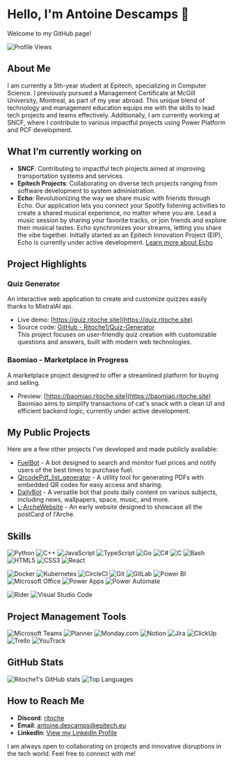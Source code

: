 # Hello, I'm Antoine Descamps 👋  
Welcome to my GitHub page!

![Profile Views](https://komarev.com/ghpvc/?username=Ritoche1&color=brightgreen)

## About Me
I am currently a 5th-year student at Epitech, specializing in Computer Science. I previously pursued a Management Certificate at McGill University, Montreal, as part of my year abroad. This unique blend of technology and management education equips me with the skills to lead tech projects and teams effectively. Additionally, I am currently working at SNCF, where I contribute to various impactful projects using Power Platform and PCF development.

## What I’m currently working on
- **SNCF**: Contributing to impactful tech projects aimed at improving transportation systems and services.
- **Epitech Projects**: Collaborating on diverse tech projects ranging from software development to system administration.
- **Echo**: Revolutionizing the way we share music with friends through Echo. Our application lets you connect your Spotify listening activities to create a shared musical experience, no matter where you are. Lead a music session by sharing your favorite tracks, or join friends and explore their musical tastes. Echo synchronizes your streams, letting you share the vibe together. Initially started as an Epitech Innovation Project (EIP), Echo is currently under active development. [Learn more about Echo](https://echo-app.fr/)

## Project Highlights

### Quiz Generator  
An interactive web application to create and customize quizzes easily thanks to MistralAI api.  
- Live demo: [https://quiz.ritoche.site](https://quiz.ritoche.site)  
- Source code: [GitHub - Ritoche1/Quiz-Generator](https://github.com/Ritoche1/Quiz-Generator)  
This project focuses on user-friendly quiz creation with customizable questions and answers, built with modern web technologies.

### Baomiao - Marketplace in Progress  
A marketplace project designed to offer a streamlined platform for buying and selling.  
- Preview: [https://baomiao.ritoche.site](https://baomiao.ritoche.site)  
Baomiao aims to simplify transactions of cat's snack with a clean UI and efficient backend logic, currently under active development.

## My Public Projects  
Here are a few other projects I've developed and made publicly available:
- [FuelBot](https://github.com/Ritoche1/FuelBot) - A bot designed to search and monitor fuel prices and notify users of the best times to purchase fuel.
- [QrcodePdf_list_generator](https://github.com/Ritoche1/QrcodePdf_list_generator) - A utility tool for generating PDFs with embedded QR codes for easy access and sharing.
- [DailyBot](https://github.com/Ritoche1/DailyBot) - A versatile bot that posts daily content on various subjects, including news, wallpapers, space, music, and more.
- [L-ArcheWebsite](https://github.com/Ritoche1/L-ArcheWebsite) - An early website designed to showcase all the postCard of l'Arche.

## Skills  
![Python](https://img.shields.io/badge/Python-3776AB?style=for-the-badge&logo=python&logoColor=white)
![C++](https://img.shields.io/badge/C++-00599C?style=for-the-badge&logo=cplusplus&logoColor=white)
![JavaScript](https://img.shields.io/badge/JavaScript-F7DF1E?style=for-the-badge&logo=javascript&logoColor=black)
![TypeScript](https://img.shields.io/badge/TypeScript-007ACC?style=for-the-badge&logo=typescript&logoColor=white)
![Go](https://img.shields.io/badge/Go-00ADD8?style=for-the-badge&logo=go&logoColor=white)
![C#](https://img.shields.io/badge/C%23-239120?style=for-the-badge&logo=csharp&logoColor=white)
![C](https://img.shields.io/badge/C-A8B9CC?style=for-the-badge&logo=c&logoColor=black)
![Bash](https://img.shields.io/badge/Bash-4EAA25?style=for-the-badge&logo=gnu-bash&logoColor=white)
![HTML5](https://img.shields.io/badge/HTML5-E34F26?style=for-the-badge&logo=html5&logoColor=white)
![CSS3](https://img.shields.io/badge/CSS3-1572B6?style=for-the-badge&logo=css3&logoColor=white)
![React](https://img.shields.io/badge/React-61DAFB?style=for-the-badge&logo=react&logoColor=black)

![Docker](https://img.shields.io/badge/Docker-2496ED?style=for-the-badge&logo=docker&logoColor=white)
![Kubernetes](https://img.shields.io/badge/Kubernetes-326CE5?style=for-the-badge&logo=kubernetes&logoColor=white)
![CircleCI](https://img.shields.io/badge/CircleCI-343434?style=for-the-badge&logo=circleci&logoColor=white)
![Git](https://img.shields.io/badge/Git-F05032?style=for-the-badge&logo=git&logoColor=white)
![GitLab](https://img.shields.io/badge/GitLab-330F63?style=for-the-badge&logo=gitlab&logoColor=white)
![Power BI](https://img.shields.io/badge/Power%20BI-F2C811?style=for-the-badge&logo=powerbi&logoColor=black)
![Microsoft Office](https://img.shields.io/badge/Microsoft_Office-D83B01?style=for-the-badge&logo=microsoft-office&logoColor=white)
![Power Apps](https://img.shields.io/badge/Power%20Apps-742774?style=for-the-badge&logo=powerapps&logoColor=white)
![Power Automate](https://img.shields.io/badge/Power%20Automate-0066FF?style=for-the-badge&logo=powerautomate&logoColor=white)

![Rider](https://img.shields.io/badge/Rider-000000?style=for-the-badge&logo=rider&logoColor=white)
![Visual Studio Code](https://img.shields.io/badge/Visual%20Studio%20Code-007ACC?style=for-the-badge&logo=visual-studio-code&logoColor=white)

## Project Management Tools
![Microsoft Teams](https://img.shields.io/badge/Microsoft_Teams-6264A7?style=for-the-badge&logo=microsoft-teams&logoColor=white)
![Planner](https://img.shields.io/badge/Planner-3178C6?style=for-the-badge&logo=microsoft-planner&logoColor=white)
![Monday.com](https://img.shields.io/badge/Monday.com-FFCA28?style=for-the-badge&logo=monday&logoColor=black)
![Notion](https://img.shields.io/badge/Notion-000000?style=for-the-badge&logo=notion&logoColor=white)
![Jira](https://img.shields.io/badge/Jira-0052CC?style=for-the-badge&logo=jira&logoColor=white)
![ClickUp](https://img.shields.io/badge/ClickUp-7B68EE?style=for-the-badge&logo=clickup&logoColor=white)
![Trello](https://img.shields.io/badge/Trello-0079BF?style=for-the-badge&logo=trello&logoColor=white)
![YouTrack](https://img.shields.io/badge/YouTrack-000000?style=for-the-badge&logo=youtrack&logoColor=white)

## GitHub Stats

![Ritoche1's GitHub stats](https://github-readme-stats.vercel.app/api?username=Ritoche1&show_icons=true&theme=radical)
![Top Languages](https://github-readme-stats.vercel.app/api/top-langs/?username=Ritoche1&layout=compact&theme=radical)

## How to Reach Me
- **Discord**: [ritoche](https://discordapp.com/users/463075242504486913)
- **Email**: [antoine.descamps@epitech.eu](mailto:antoine.descamps@epitech.eu)
- **LinkedIn**: [View my LinkedIn Profile](https://www.linkedin.com/in/antoine-descamps-pro/)

I am always open to collaborating on projects and innovative disruptions in the tech world. Feel free to connect with me!
